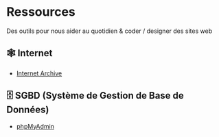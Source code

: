 # Ressources
Des outils pour nous aider au quotidien & coder / designer des sites web

## 🕸️ Internet
- [Internet Archive](https://web.archive.org/)

## 🗄️ SGBD (Système de Gestion de Base de Données)
- [phpMyAdmin](https://www.phpmyadmin.net/)
